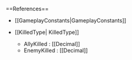 ==References==
 * [[GameplayConstants|GameplayConstants]]

 * [[KilledType| KilledType]]
   * AllyKilled : [[Decimal]]
   * EnemyKilled : [[Decimal]]

